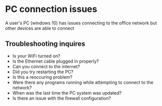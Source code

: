 # PC connection issues

A user's PC (windows 10) has issues connecting to the office network but other devices are able to connect

## Troubleshooting inquires

- Is your WiFi turned on?
- Is the Ethernet cable plugged in properly?
- Can you connect to the internet?
- Did you try restarting the PC?
- Is this a reoccuring problem?
- Were there any programs running while attempting to connect to the network?
- When was the last time the PC system was updated?
- Is there an issue with the firewall configuration?
